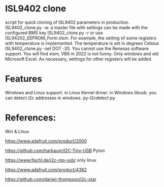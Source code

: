 # ISL9402 clone
script for quick cloning of ISL9402 parameters in production. ISL9402_clone.py -w.
a master file with settings can be made with the configured BMS key ISL9402_clone.py -r or use ISL94202_EEPROM_Form.xlsm.
For example, the setting of some registers with temperature is implemented. The temperature is set in degrees Celsius ISL9402_clone.py -set DOT -20.
You cannot use the Renesas software support. You will find xlsm, VB6 in 2022 is not funny. Only windows and old Microsoft Excel.
As necessary, settings for other registers will be added.

# Features
Windows and Linux support.
in Linux Kernel driver.
in Windows libusb.
you can detect i2c addresses in windows. py-i2cdetect.py

# References:
Win & Linux

https://www.adafruit.com/product/2000

https://github.com/harbaum/I2C-Tiny-USB
Pyton

https://www.fischl.de/i2c-mp-usb/
only linux

https://www.adafruit.com/product/4382

https://github.com/daniel-thompson/i2c-star
